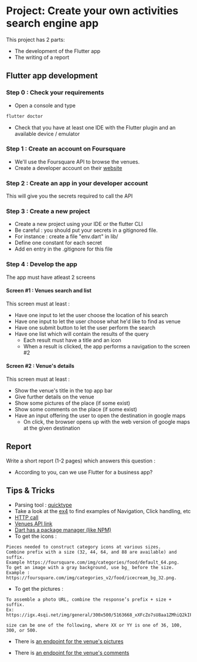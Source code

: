 # Project: Create your own activities search engine app

This project has 2 parts:

- The development of the Flutter app
- The writing of a report

## Flutter app development

### Step 0 : Check your requirements

- Open a console and type

```bash
flutter doctor
```

- Check that you have at least one IDE with the Flutter plugin and an available device / emulator

### Step 1 : Create an account on Foursquare

- We'll use the Foursquare API to browse the venues.
- Create a developer account on their [website](https://developer.foursquare.com)

### Step 2 : Create an app in your developer account

This will give you the secrets required to call the API

### Step 3 : Create a new project

- Create a new project using your IDE or the flutter CLI
- Be careful : you should put your secrets in a gitignored file.
- For instance : create a file "env.dart" in lib/
- Define one constant for each secret
- Add en entry in the .gitignore for this file


### Step 4 : Develop the app

The app must have atleast 2 screens

#### Screen #1 : Venues search and list

This screen must at least :

- Have one input to let the user choose the location of his search
- Have one input to let the user choose what he'd like to find as venue
- Have one submit button to let the user perform the search
- Have one list which will contain the results of the query
  - Each result must have a title and an icon
  - When a result is clicked, the app performs a navigation to the screen #2

#### Screen #2 : Venue's details

This screen must at least :

- Show the venue's title in the top app bar
- Give further details on the venue
- Show some pictures of the place (if some exist)
- Show some comments on the place (if some exist)
- Have an input offering the user to open the destination in google maps
  - On click, the browser opens up with the web version of google maps at the given destination

## Report

Write a short report (1-2 pages) which answers this question :

- According to you, can we use Flutter for a business app?

## Tips & Tricks

- Parsing tool : [quicktype](https://app.quicktype.io/)
- Take a look at the [ex4](../ex4) to find examples of Navigation, Click handling, etc
- [HTTP call](https://flutter.dev/docs/cookbook/networking/fetch-data)
- [Venues API link](https://developer.foursquare.com/docs/api/venues/search)
- [Dart has a package manager (like NPM)](https://pub.dev/)
- To get the icons : 
```
Pieces needed to construct category icons at various sizes.
Combine prefix with a size (32, 44, 64, and 88 are available) and suffix.
Example https://foursquare.com/img/categories/food/default_64.png.
To get an image with a gray background, use bg_ before the size.
Example : https://foursquare.com/img/categories_v2/food/icecream_bg_32.png.
```
- To get the pictures :
```
To assemble a photo URL, combine the response’s prefix + size + suffix.
Ex: https://igx.4sqi.net/img/general/300x500/5163668_xXFcZo7sU8aa1ZMhiQ2kIP7NllD48m7qsSwr1mJnFj4.jpg

size can be one of the following, where XX or YY is one of 36, 100, 300, or 500.
```
- There is [an endpoint for the venue's pictures](https://developer.foursquare.com/docs/api/venues/photos)

- There is [an endpoint for the venue's comments](https://developer.foursquare.com/docs/api/venues/tips)
